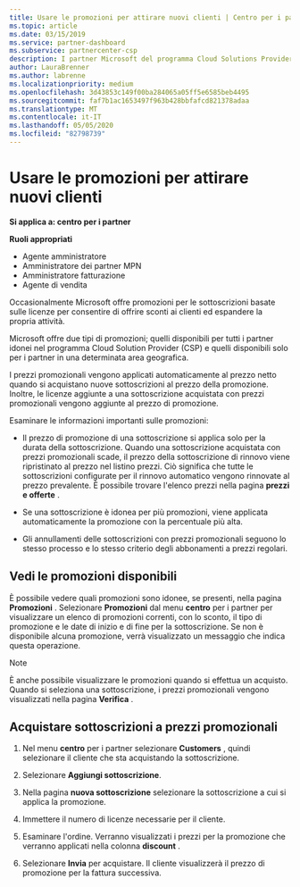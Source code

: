 ```yaml
---
title: Usare le promozioni per attirare nuovi clienti | Centro per i partner
ms.topic: article
ms.date: 03/15/2019
ms.service: partner-dashboard
ms.subservice: partnercenter-csp
description: I partner Microsoft del programma Cloud Solutions Provider possono acquistare sottoscrizioni a prezzi promozionali e passare i risparmi ai clienti.
author: LauraBrenner
ms.author: labrenne
ms.localizationpriority: medium
ms.openlocfilehash: 3d43853c149f00ba284065a05ff5e6585beb4495
ms.sourcegitcommit: faf7b1ac1653497f963b428bbfafcd821378adaa
ms.translationtype: MT
ms.contentlocale: it-IT
ms.lasthandoff: 05/05/2020
ms.locfileid: "82798739"
---
```

# <a name="use-promotions-to-attract-new-customers"></a>Usare le promozioni per attirare nuovi clienti  

**Si applica a: centro per i partner**

**Ruoli appropriati**
-   Agente amministratore
-   Amministratore dei partner MPN
-   Amministratore fatturazione
-   Agente di vendita

<!--[FWLink: https://go.microsoft.com/fwlink/?linkid=852469]-->

Occasionalmente Microsoft offre promozioni per le sottoscrizioni basate sulle licenze per consentire di offrire sconti ai clienti ed espandere la propria attività. 

Microsoft offre due tipi di promozioni; quelli disponibili per tutti i partner idonei nel programma Cloud Solution Provider (CSP) e quelli disponibili solo per i partner in una determinata area geografica.

I prezzi promozionali vengono applicati automaticamente al prezzo netto quando si acquistano nuove sottoscrizioni al prezzo della promozione. Inoltre, le licenze aggiunte a una sottoscrizione acquistata con prezzi promozionali vengono aggiunte al prezzo di promozione. 

Esaminare le informazioni importanti sulle promozioni:

-   Il prezzo di promozione di una sottoscrizione si applica solo per la durata della sottoscrizione. Quando una sottoscrizione acquistata con prezzi promozionali scade, il prezzo della sottoscrizione di rinnovo viene ripristinato al prezzo nel listino prezzi. Ciò significa che tutte le sottoscrizioni configurate per il rinnovo automatico vengono rinnovate al prezzo prevalente. È possibile trovare l'elenco prezzi nella pagina **prezzi e offerte** . 

-   Se una sottoscrizione è idonea per più promozioni, viene applicata automaticamente la promozione con la percentuale più alta.

-   Gli annullamenti delle sottoscrizioni con prezzi promozionali seguono lo stesso processo e lo stesso criterio degli abbonamenti a prezzi regolari.

## <a name="see-available-promotions"></a>Vedi le promozioni disponibili

È possibile vedere quali promozioni sono idonee, se presenti, nella pagina **Promozioni** . Selezionare **Promozioni** dal menu **centro** per i partner per visualizzare un elenco di promozioni correnti, con lo sconto, il tipo di promozione e le date di inizio e di fine per la sottoscrizione. Se non è disponibile alcuna promozione, verrà visualizzato un messaggio che indica questa operazione. 

> [!NOTE]  
> È anche possibile visualizzare le promozioni quando si effettua un acquisto. Quando si seleziona una sottoscrizione, i prezzi promozionali vengono visualizzati nella pagina **Verifica** .

## <a name="purchase-subscriptions-at-promotion-prices"></a>Acquistare sottoscrizioni a prezzi promozionali

1. Nel menu **centro** per i partner selezionare **Customers** , quindi selezionare il cliente che sta acquistando la sottoscrizione. 

2. Selezionare **Aggiungi sottoscrizione**.

3. Nella pagina **nuova sottoscrizione** selezionare la sottoscrizione a cui si applica la promozione.

4. Immettere il numero di licenze necessarie per il cliente. 

5. Esaminare l'ordine. Verranno visualizzati i prezzi per la promozione che verranno applicati nella colonna **discount** .  

6.  Selezionare **Invia** per acquistare. Il cliente visualizzerà il prezzo di promozione per la fattura successiva.  



